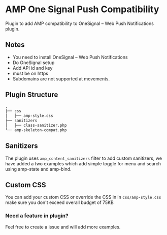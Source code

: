# AMP One Signal Push Compatibility

Plugin to add AMP compatibility to OneSignal – Web Push Notifications plugin.

## Notes

- You need to install OneSignal – Web Push Notifications
- Do OneSignal setup
- Add API id and key
- must be on https
- Subdomains are not supported at movements.

## Plugin Structure

```markdown
.
├── css
│   ├── amp-style.css
├── sanitizers
│   ├── class-sanitizer.php
└── amp-skeleton-compat.php
```
## Sanitizers

The plugin uses `amp_content_sanitizers` filter to add custom sanitizers, we have added a two examples which add simple toggle for menu and search using amp-state and amp-bind.

## Custom CSS
You can add your custom CSS or override the CSS in in `css/amp-style.css` make sure you don't exceed overall budget of 75KB

### Need a feature in plugin?
Feel free to create a issue and will add more examples.